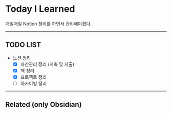 # Today I Learned
매일매일 Notion 정리를 하면서 관리해야겠다.

---

## TODO LIST
-  노션 정리
	- [x] 자산관리 정리 (저축 및 지출)
	- [x] 책 정리
	- [x] 프로젝트 정리
	- [ ] 아카이빙 정리

---

## Related (only Obsidian)